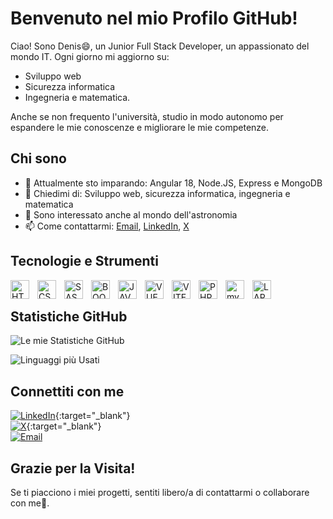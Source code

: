 # Benvenuto nel mio Profilo GitHub!

Ciao! Sono Denis😄, un Junior Full Stack Developer, un appassionato del mondo IT. 
Ogni giorno mi aggiorno su: 
- Sviluppo web
- Sicurezza informatica
- Ingegneria e matematica.

Anche se non frequento l'università, studio in modo autonomo per espandere le mie conoscenze e migliorare le mie competenze.

## Chi sono

- 🌱 Attualmente sto imparando: Angular 18, Node.JS, Express e MongoDB
- 💬 Chiedimi di: Sviluppo web, sicurezza informatica, ingegneria e matematica
- 🔭 Sono interessato anche al mondo dell'astronomia
- 📫 Come contattarmi: [Email](#email), [LinkedIn](#linkedin), [X](#x)

## Tecnologie e Strumenti

<img src="https://cdn.jsdelivr.net/gh/devicons/devicon@latest/icons/html5/html5-original.svg" alt="HTML" align="left" width="30px" style="padding-right:10px;">
<img src="https://cdn.jsdelivr.net/gh/devicons/devicon@latest/icons/css3/css3-original.svg" alt="CSS" align="left" width="30px" style="padding-right:10px;">
<img src="https://cdn.jsdelivr.net/gh/devicons/devicon@latest/icons/sass/sass-original.svg" alt="SASS" align="left" width="30px" style="padding-right:10px;">
<img src="https://cdn.jsdelivr.net/gh/devicons/devicon@latest/icons/bootstrap/bootstrap-original-wordmark.svg" alt="BOOTSTRAP" align="left" width="30px" style="padding-right:10px;">
<img src="https://cdn.jsdelivr.net/gh/devicons/devicon@latest/icons/javascript/javascript-original.svg" alt="JAVASCRIPT" align="left" width="30px" style="padding-right:10px;">
<img src="https://cdn.jsdelivr.net/gh/devicons/devicon@latest/icons/vuejs/vuejs-original.svg" alt="VUE.JS" align="left" width="30px" style="padding-right:10px;">
<img src="https://cdn.jsdelivr.net/gh/devicons/devicon@latest/icons/vitejs/vitejs-original.svg" alt="VITE" align="left" width="30px" style="padding-right:10px;">
<img src="https://cdn.jsdelivr.net/gh/devicons/devicon@latest/icons/php/php-original.svg" alt="PHP" align="left" width="30px" style="padding-right:10px;">
<img src="https://cdn.jsdelivr.net/gh/devicons/devicon@latest/icons/mysql/mysql-original.svg" alt="mySQL" align="left" width="30px" style="padding-right:10px;">
<img src="https://cdn.jsdelivr.net/gh/devicons/devicon@latest/icons/laravel/laravel-original.svg" alt="LARAVEL" align="left" width="30px" style="padding-right:10px;">

<br>

## Statistiche GitHub

![Le mie Statistiche GitHub](https://github-readme-stats.vercel.app/api?username=Denis-Turbatu&theme=dracula&show_icons=true)

![Linguaggi più Usati](https://github-readme-stats.vercel.app/api/top-langs/?username=Denis-Turbatu&theme=dracula&hide_progress=true)

## Connettiti con me

[![LinkedIn](https://img.shields.io/badge/LinkedIn-0077B5?style=for-the-badge&logo=linkedin&logoColor=white)](https://www.linkedin.com/in/denis-turbatu-573388303/){:target="_blank"}  
[![X](https://img.shields.io/badge/Twitter-000000?style=for-the-badge&logo=X&logoColor=white)](https://x.com/d_turbatu){:target="_blank"}  
[![Email](https://img.shields.io/badge/Email-D14836?style=for-the-badge&logo=gmail&logoColor=white)](mailto:turbatudenis34@gmail.com)


## Grazie per la Visita!

Se ti piacciono i miei progetti, sentiti libero/a di contattarmi o collaborare con me👋​.
